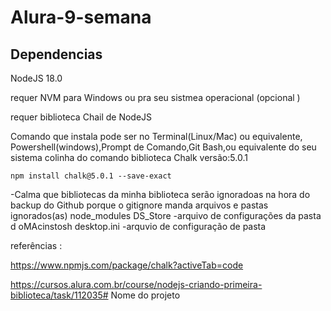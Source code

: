 # Alura-9-semana

## Dependencias 

NodeJS 18.0 

requer NVM  para Windows ou pra seu sistmea operacional  (opcional )

requer biblioteca  Chail  de NodeJS   

Comando que instala pode ser no Terminal(Linux/Mac) ou equivalente, Powershell(windows),Prompt de Comando,Git Bash,ou equivalente do seu sistema 
colinha do comando  biblioteca Chalk versão:5.0.1 
````````````
npm install chalk@5.0.1 --save-exact

````````````

-Calma que bibliotecas da minha biblioteca serão ignoradoas na hora do backup do Github porque o gitignore manda 
arquivos  e pastas ignorados(as) 
node_modules
DS_Store -arquivo de configurações da pasta d oMAcinstosh
desktop.ini -arquvio de configuração de pasta

referências :

https://www.npmjs.com/package/chalk?activeTab=code

https://cursos.alura.com.br/course/nodejs-criando-primeira-biblioteca/task/112035# Nome do projeto 
 
